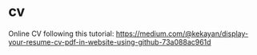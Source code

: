 # cv
Online CV following this tutorial: https://medium.com/@kekayan/display-your-resume-cv-pdf-in-website-using-github-73a088ac961d
